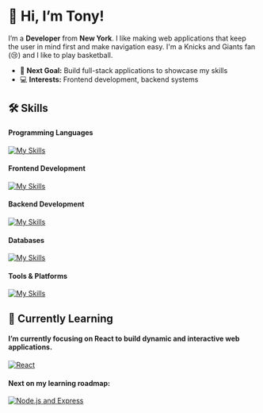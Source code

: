 # 👋 Hi, I’m Tony!
I’m a **Developer** from **New York**. I like making web applications that keep the user in mind first and make navigation easy. I'm a Knicks and Giants fan (😢) and I like to play basketball. 
- 🔭 **Next Goal:** Build full-stack applications to showcase my skills  
- 💻 **Interests:** Frontend development, backend systems

## 🛠️ Skills
#### Programming Languages
[![My Skills](https://skillicons.dev/icons?i=js,py,java)](https://skillicons.dev)

#### Frontend Development
[![My Skills](https://skillicons.dev/icons?i=html,css,bootstrap,tailwind,jquery)](https://skillicons.dev)

#### Backend Development
[![My Skills](https://skillicons.dev/icons?i=flask,supabase)](https://skillicons.dev)

#### Databases
[![My Skills](https://skillicons.dev/icons?i=postgres)](https://skillicons.dev)

#### Tools & Platforms
[![My Skills](https://skillicons.dev/icons?i=git,github,bash)](https://skillicons.dev)

## 🌱 Currently Learning
#### I’m currently focusing on **React** to build dynamic and interactive web applications.  
[![React](https://skillicons.dev/icons?i=react)](https://skillsicon.dev)


#### Next on my learning roadmap:  
[![Node.js and Express](https://skillicons.dev/icons?i=nodejs,express)](https://skillicons.dev)


